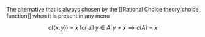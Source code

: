 The alternative that is always chosen by the [[Rational Choice theory|choice function]] when it is present in any menu


$$c(\{x,y\})=x\text{ for all }y\in A,y\ne x\implies c(A)=x$$
